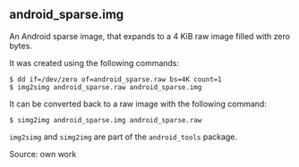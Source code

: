 <!--
SPDX-FileCopyrightText: 2021 Armijn Hemel <armijn+github@tjaldur.nl>

SPDX-License-Identifier: CC0-1.0
-->

## android_sparse.img

An Android sparse image, that expands to a 4 KiB raw image filled with zero bytes.

It was created using the following commands:

    $ dd if=/dev/zero of=android_sparse.raw bs=4K count=1
    $ img2simg android_sparse.raw android_sparse.img

It can be converted back to a raw image with the following command:

    $ simg2img android_sparse.img android_sparse.raw

`img2simg` and `simg2img` are part of the `android_tools` package.

Source: own work
